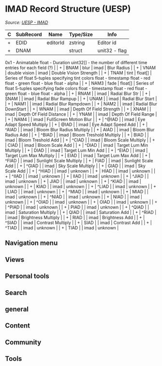 # IMAD Record Structure (UESP)

*Source: [UESP - IMAD](https://en.uesp.net/wiki/Skyrim_Mod:Mod_File_Format/IMAD)*

| C | SubRecord | Name | Type/Size | Info |
| --- | --- | --- | --- | --- |
| + | EDID | editorId | zstring | Editor id |
| + | DNAM |  | struct | unit32 - flag
0x1 - Animatable
float - Duration
uint32[] - the number of different time entries for each field (?) |
| + | BNAM | blur | imad | Blur Radius |
| + | VNAM | double vision | imad | Double Vision Strength |
| + | TNAM | tint | float[] | Series of float 5-tuples specifying tint colors
float - timestamp
float - red
float - green
float - blue
float - alpha |
| + | NAM3 | fade | float[] | Series of float 5-tuples specifying fade colors
float - timestamp
float - red
float - green
float - blue
float - alpha |
| + | RNAM |  | imad | Radial Blur Str |
| + | SNAM |  | imad | Radial Blur Rampup |
| + | UNAM |  | imad | Radial Blur Start |
| + | NAM1 |  | imad | Radial Blur Rampdown |
| + | NAM2 |  | imad | Radial Blur DownStart |
| + | WNAM |  | imad | Depth Of Field Strength |
| + | XNAM |  | imad | Depth Of Field Distance |
| + | YNAM |  | imad | Depth Of Field Range |
| + | NAM4 |  | imad | FullScreen Motion Blur |
| + | ^@IAD |  | imad | Eye Adapt Speed Multiply |
| + | @IAD |  | imad | Eye Adapt Speed Add |
| + | ^AIAD |  | imad | Bloom Blur Radius Multiply |
| + | AIAD |  | imad | Bloom Blur Radius Add |
| + | ^BIAD |  | imad | Bloom Treshold Multiply |
| + | BIAD |  | imad | Bloom Treshold Add |
| + | ^CIAD |  | imad | Bloom Scale Multiply |
| + | CIAD |  | imad | Bloom Scale Add |
| + | ^DIAD |  | imad | Target Lum Min Multiply |
| + | DIAD |  | imad | Target Lum Min Add |
| + | ^EIAD |  | imad | Target Lum Max Multiply |
| + | EIAD |  | imad | Target Lum Max Add |
| + | ^FIAD |  | imad | Sunlight Scale Multiply |
| + | FIAD |  | imad | Sunlight Scale Add |
| + | ^GIAD |  | imad | Sky Scale Multiply |
| + | GIAD |  | imad | Sky Scale Add |
| + | ^HIAD |  | imad | unknown |
| + | HIAD |  | imad | unknown |
| + | ^IIAD |  | imad | unknown |
| + | IIAD |  | imad | unknown |
| + | ^JIAD |  | imad | unknown |
| + | JIAD |  | imad | unknown |
| + | ^KIAD |  | imad | unknown |
| + | KIAD |  | imad | unknown |
| + | ^LIAD |  | imad | unknown |
| + | LIAD |  | imad | unknown |
| + | ^MIAD |  | imad | unknown |
| + | MIAD |  | imad | unknown |
| + | ^NIAD |  | imad | unknown |
| + | NIAD |  | imad | unknown |
| + | ^OIAD |  | imad | unknown |
| + | OIAD |  | imad | unknown |
| + | ^PIAD |  | imad | unknown |
| + | PIAD |  | imad | unknown |
| + | ^QIAD |  | imad | Saturation Multiply |
| + | QIAD |  | imad | Saturation Add |
| + | ^RIAD |  | imad | Brightness Multiply |
| + | RIAD |  | imad | Brightness Add |
| + | ^SIAD |  | imad | Contrast Multiply |
| + | SIAD |  | imad | Contrast Add |
| + | ^TIAD |  | imad | unknown |
| + | TIAD |  | imad | unknown |

## Navigation menu

## Views

## Personal tools

## Search

## general

## Content

## Community

## Tools

